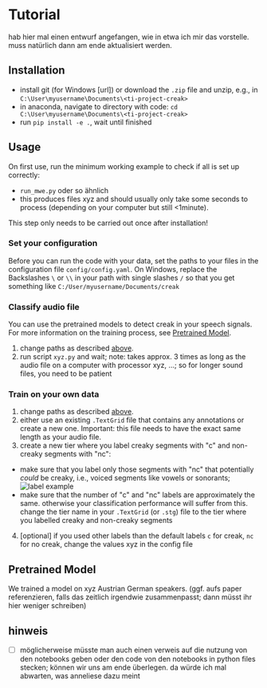 
# Tutorial

hab hier mal einen entwurf angefangen, wie in etwa ich mir das vorstelle. muss natürlich dann am ende aktualisiert werden.

## Installation
- install git (for Windows [url]) or download the `.zip` file and unzip, e.g., in `C:\User\myusername\Documents\<ti-project-creak>`
- in anaconda, navigate to directory with code: `cd C:\User\myusername\Documents\<ti-project-creak>`
- run `pip install -e .`, wait until finished



## Usage

On first use, run the minimum working example to check if all is set up correctly:
- `run_mwe.py` oder so ähnlich
- this produces files xyz and should usually only take some seconds to process (depending on your computer but still <1minute).

This step only needs to be carried out once after installation!

### Set your configuration
Before you can run the code with your data, set the paths to your files in the configuration file `config/config.yaml`.
On Windows, replace the Backslashes `\` or `\\` in your path with single slashes `/` so that you get something like `C:/User/myusername/Documents/creak`

### Classify audio file
You can use the pretrained models to detect creak in your speech signals. For more information on the training process, see [Pretrained Model](#pretrained-model).
1. change paths as described [above](#set-your-configuration).
2. run script `xyz.py` and wait; note: takes approx. 3 times as long as the audio file on a computer with processor xyz, ...; so for longer sound files, you need to be patient

### Train on your own data
1. change paths as described [above](#set-your-configuration).
2. either use an existing `.TextGrid` file that contains any annotations or create a new one. Important: this file needs to have the exact same length as your audio file.
3. create a new tier where you label creaky segments with "c" and non-creaky segments with "nc":
  - make sure that you label only those segments with "nc" that potentially _could_ be creaky, i.e., voiced segments like vowels or sonorants; ![label example](label_example.png)
  - make sure that the number of "c" and "nc" labels are approximately the same. otherwise your classification performance will suffer from this.
change the tier name in your `.TextGrid` (or `.stg`) file to the tier where you labelled creaky and non-creaky segments
4. [optional] if you used other labels than the default labels `c` for creak, `nc` for no creak, change the values xyz in the config file


## Pretrained Model
We trained a model on xyz Austrian German speakers. (ggf. aufs paper referenzieren, falls das zeitlich irgendwie zusammenpasst; dann müsst ihr hier weniger schreiben)

## hinweis
- [ ] möglicherweise müsste man auch einen verweis auf die nutzung von den notebooks geben oder den code von den notebooks in python files stecken; können wir uns am ende überlegen. da würde ich mal abwarten, was anneliese dazu meint
